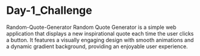 # Day-1_Challenge
Random-Quote-Generator
Random Quote Generator is a simple web application that displays a new inspirational quote each time the user clicks a button. It features a visually engaging design with smooth animations and a dynamic gradient background, providing an enjoyable user experience.

